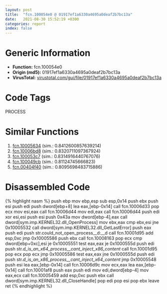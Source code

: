 ```yaml
---
layout: post
title:  "fcn.100054e0 @ 01917ef1a6330a4695a0deaf2b7bc13a"
date:   2021-08-30 15:52:19 +0300
categories: report
index: false
---
```


# Generic Information
- **Function:** fcn.100054e0
- **Origin (md5):** 01917ef1a6330a4695a0deaf2b7bc13a
- **VirusTotal:** [virustotal.com/gui/file/01917ef1a6330a4695a0deaf2b7bc13a][virustotal_ref]

# Code Tags
<span class="tag" id="PROCESS">PROCESS</span>


# Similar Functions

1. [fcn.10005634][similar_1_ref] (sim.: 0.8412600857639214)
2. [fcn.10006bd8][similar_2_ref] (sim.: 0.8320711097367924)
3. [fcn.100053c7][similar_3_ref] (sim.: 0.8314916440767076)
4. [fcn.100049cb][similar_4_ref] (sim.: 0.81124745666823)
5. [fcn.00404f40][similar_5_ref] (sim.: 0.8095698483715886)


# Disassembled Code

{% highlight nasm %}
push ebp
mov ebp,esp
sub esp,0x14
push ebx
push esi
push edi
push dword[ebp+8]
lea eax,[ebp-0x14]
call fcn.10006d33
pop ecx
mov esi,eax
call fcn.10006d44
mov edi,eax
call fcn.10006d44
push edi
xor esi,esi
push esi
push 0x43a
mov dword[ebp-4],eax
call dword[sym.imp.KERNEL32.dll_OpenProcess]
mov ebx,eax
cmp ebx,esi
jne 0x10005532
call dword[sym.imp.KERNEL32.dll_GetLastError]
push eax
push edi
push str.could_not_open_process__d:__d
call fcn.10001d95
add esp,0xc
jmp 0x10005586
push ebx
call fcn.10008163
pop ecx
cmp dword[ebp+0xc],esi
je 0x10005551
test eax,eax
je 0x1000555d
push edi
push str._d_is_an_x64_process__cant_inject_x86_content_
call fcn.10001d95
pop ecx
pop ecx
jmp 0x10005586
test eax,eax
jne 0x1000555d
push edi
push str._d_is_an_x86_process__cant_inject_x64_content_
jmp 0x10005548
push esi
lea eax,[ebp-0x14]
call fcn.10006d9c
mov ecx,eax
lea eax,[ebp-0x14]
call fcn.10001af8
push eax
push edi
mov edi,dword[ebp-4]
mov eax,ecx
call fcn.10005459
add esp,0xc
push ebx
call dword[sym.imp.KERNEL32.dll_CloseHandle]
pop edi
pop esi
pop ebx
leave 
ret 
{% endhighlight %}


[similar_1_ref]: /report/fcn.10005634@01917ef1a6330a4695a0deaf2b7bc13a
[similar_2_ref]: /report/fcn.10006bd8@01917ef1a6330a4695a0deaf2b7bc13a
[similar_3_ref]: /report/fcn.100053c7@01917ef1a6330a4695a0deaf2b7bc13a
[similar_4_ref]: /report/fcn.100049cb@01917ef1a6330a4695a0deaf2b7bc13a
[similar_5_ref]: /report/fcn.00404f40@418e0921f3a9bd4f5bc0dcc59623b5a1
[virustotal_ref]: https://www.virustotal.com/gui/file/01917ef1a6330a4695a0deaf2b7bc13a
